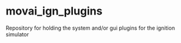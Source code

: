 # movai_ign_plugins
Repository for holding the system and/or gui plugins for the ignition simulator


